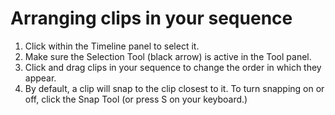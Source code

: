 # Arranging clips in your sequence

1. Click within the Timeline panel to select it.
2. Make sure the Selection Tool \(black arrow\) is active in the Tool panel.
3. Click and drag clips in your sequence to change the order in which they appear. 
4. By default, a clip will snap to the clip closest to it. To turn snapping on or off, click the Snap Tool \(or press S on your keyboard.\)

